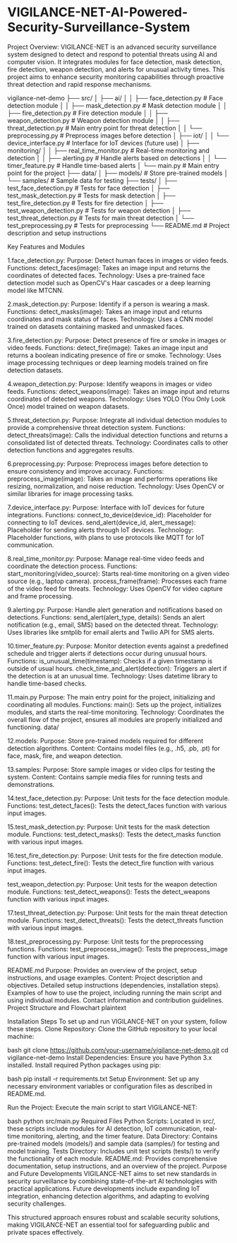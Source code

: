 # VIGILANCE-NET-AI-Powered-Security-Surveillance-System


Project Overview:
VIGILANCE-NET is an advanced security surveillance system designed to detect and respond to potential threats using AI and computer vision. It integrates modules for face detection, mask detection, fire detection, weapon detection, and alerts for unusual activity times. This project aims to enhance security monitoring capabilities through proactive threat detection and rapid response mechanisms.


vigilance-net-demo
├── src/
│   ├── ai/
│   │   ├── face_detection.py      # Face detection module
│   │   ├── mask_detection.py      # Mask detection module
│   │   ├── fire_detection.py      # Fire detection module
│   │   ├── weapon_detection.py    # Weapon detection module
│   │   ├── threat_detection.py    # Main entry point for threat detection
│   │   └── preprocessing.py       # Preprocess images before detection
│   ├── iot/
│   │   └── device_interface.py    # Interface for IoT devices (future use)
│   ├── monitoring/
│   │   ├── real_time_monitor.py   # Real-time monitoring and detection
│   │   ├── alerting.py            # Handle alerts based on detections
│   │   └── timer_feature.py       # Handle time-based alerts
│   └── main.py                    # Main entry point for the project
├── data/
│   ├── models/                    # Store pre-trained models
│   └── samples/                   # Sample data for testing
├── tests/
│   ├── test_face_detection.py     # Tests for face detection
│   ├── test_mask_detection.py     # Tests for mask detection
│   ├── test_fire_detection.py     # Tests for fire detection
│   ├── test_weapon_detection.py   # Tests for weapon detection
│   ├── test_threat_detection.py   # Tests for main threat detection
│   └── test_preprocessing.py      # Tests for preprocessing
└── README.md                      # Project description and setup instructions


Key Features and Modules

1.face_detection.py:
Purpose: Detect human faces in images or video feeds.
Functions:
detect_faces(image): Takes an image input and returns the coordinates of detected faces.
Technology: Uses a pre-trained face detection model such as OpenCV's Haar cascades or a deep learning model like MTCNN.

2.mask_detection.py:
Purpose: Identify if a person is wearing a mask.
Functions:
detect_masks(image): Takes an image input and returns coordinates and mask status of faces.
Technology: Uses a CNN model trained on datasets containing masked and unmasked faces.

3.fire_detection.py:
Purpose: Detect presence of fire or smoke in images or video feeds.
Functions:
detect_fire(image): Takes an image input and returns a boolean indicating presence of fire or smoke.
Technology: Uses image processing techniques or deep learning models trained on fire detection datasets.

4.weapon_detection.py:
Purpose: Identify weapons in images or video feeds.
Functions:
detect_weapons(image): Takes an image input and returns coordinates of detected weapons.
Technology: Uses YOLO (You Only Look Once) model trained on weapon datasets.

5.threat_detection.py:
Purpose: Integrate all individual detection modules to provide a comprehensive threat detection system.
Functions:
detect_threats(image): Calls the individual detection functions and returns a consolidated list of detected threats.
Technology: Coordinates calls to other detection functions and aggregates results.

6.preprocessing.py:
Purpose: Preprocess images before detection to ensure consistency and improve accuracy.
Functions:
preprocess_image(image): Takes an image and performs operations like resizing, normalization, and noise reduction.
Technology: Uses OpenCV or similar libraries for image processing tasks.

7.device_interface.py:
Purpose: Interface with IoT devices for future integrations.
Functions:
connect_to_device(device_id): Placeholder for connecting to IoT devices.
send_alert(device_id, alert_message): Placeholder for sending alerts through IoT devices.
Technology: Placeholder functions, with plans to use protocols like MQTT for IoT communication.

8.real_time_monitor.py:
Purpose: Manage real-time video feeds and coordinate the detection process.
Functions:
start_monitoring(video_source): Starts real-time monitoring on a given video source (e.g., laptop camera).
process_frame(frame): Processes each frame of the video feed for threats.
Technology: Uses OpenCV for video capture and frame processing.

9.alerting.py:
Purpose: Handle alert generation and notifications based on detections.
Functions:
send_alert(alert_type, details): Sends an alert notification (e.g., email, SMS) based on the detected threat.
Technology: Uses libraries like smtplib for email alerts and Twilio API for SMS alerts.

10.timer_feature.py:
Purpose: Monitor detection events against a predefined schedule and trigger alerts if detections occur during unusual hours.
Functions:
is_unusual_time(timestamp): Checks if a given timestamp is outside of usual hours.
check_time_and_alert(detection): Triggers an alert if the detection is at an unusual time.
Technology: Uses datetime library to handle time-based checks.

11.main.py
Purpose: The main entry point for the project, initializing and coordinating all modules.
Functions:
main(): Sets up the project, initializes modules, and starts the real-time monitoring.
Technology: Coordinates the overall flow of the project, ensures all modules are properly initialized and functioning.
data/


12.models:
Purpose: Store pre-trained models required for different detection algorithms.
Content: Contains model files (e.g., .h5, .pb, .pt) for face, mask, fire, and weapon detection.

13.samples:
Purpose: Store sample images or video clips for testing the system.
Content: Contains sample media files for running tests and demonstrations.


14.test_face_detection.py:
Purpose: Unit tests for the face detection module.
Functions:
test_detect_faces(): Tests the detect_faces function with various input images.

15.test_mask_detection.py:
Purpose: Unit tests for the mask detection module.
Functions:
test_detect_masks(): Tests the detect_masks function with various input images.

16.test_fire_detection.py:
Purpose: Unit tests for the fire detection module.
Functions:
test_detect_fire(): Tests the detect_fire function with various input images.

test_weapon_detection.py:
Purpose: Unit tests for the weapon detection module.
Functions:
test_detect_weapons(): Tests the detect_weapons function with various input images.

17.test_threat_detection.py:
Purpose: Unit tests for the main threat detection module.
Functions:
test_detect_threats(): Tests the detect_threats function with various input images.

18.test_preprocessing.py:
Purpose: Unit tests for the preprocessing functions.
Functions:
test_preprocess_image(): Tests the preprocess_image function with various input images.



README.md
Purpose: Provides an overview of the project, setup instructions, and usage examples.
Content:
Project description and objectives.
Detailed setup instructions (dependencies, installation steps).
Examples of how to use the project, including running the main script and using individual modules.
Contact information and contribution guidelines.
Project Structure and Flowchart
plaintext







Installation Steps
To set up and run VIGILANCE-NET on your system, follow these steps.
Clone Repository: Clone the GitHub repository to your local machine:

bash
git clone https://github.com/your-username/vigilance-net-demo.git
cd vigilance-net-demo
Install Dependencies: Ensure you have Python 3.x installed. Install required Python packages using pip:

bash
pip install -r requirements.txt
Setup Environment: Set up any necessary environment variables or configuration files as described in README.md.

Run the Project: Execute the main script to start VIGILANCE-NET:

bash
python src/main.py
Required Files
Python Scripts: Located in src/, these scripts include modules for AI detection, IoT communication, real-time monitoring, alerting, and the timer feature.
Data Directory: Contains pre-trained models (models/) and sample data (samples/) for testing and model training.
Tests Directory: Includes unit test scripts (tests/) to verify the functionality of each module.
README.md: Provides comprehensive documentation, setup instructions, and an overview of the project.
Purpose and Future Developments
VIGILANCE-NET aims to set new standards in security surveillance by combining state-of-the-art AI technologies with practical applications. Future developments include expanding IoT integration, enhancing detection algorithms, and adapting to evolving security challenges.



This structured approach ensures robust and scalable security solutions, making VIGILANCE-NET an essential tool for safeguarding public and private spaces effectively.
